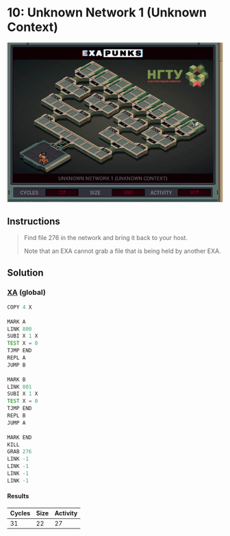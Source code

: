 # 10: Unknown Network 1 (Unknown Context)

<div align="center"><img src="EXAPUNKS - UNKNOWN NETWORK 1 (31, 22, 27, 2022-12-05-19-21-17).gif" /></div>

## Instructions
> Find file 276 in the network and bring it back to your host.
> 
> Note that an EXA cannot grab a file that is being held by another EXA.

## Solution

### [XA](XA.exa) (global)
```asm
COPY 4 X

MARK A
LINK 800
SUBI X 1 X
TEST X = 0
TJMP END
REPL A
JUMP B

MARK B
LINK 801
SUBI X 1 X
TEST X = 0
TJMP END
REPL B
JUMP A

MARK END
KILL
GRAB 276
LINK -1
LINK -1
LINK -1
LINK -1
```

#### Results
| Cycles | Size | Activity |
|--------|------|----------|
| 31     | 22   | 27       |
